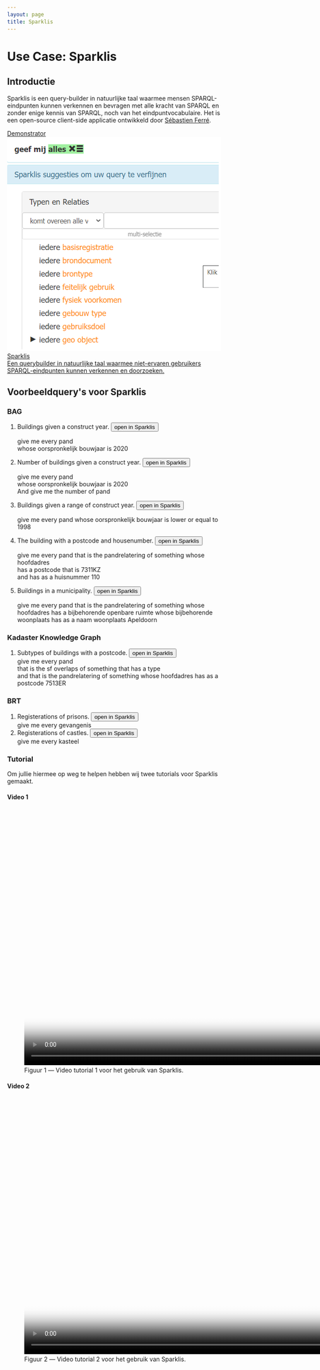 ```yaml
---
layout: page
title: Sparklis 
---
```


# Use Case: Sparklis 

## Introductie
Sparklis is een query-builder in natuurlijke taal waarmee mensen SPARQL-eindpunten kunnen verkennen en bevragen met alle kracht van SPARQL en zonder enige kennis van SPARQL, noch van het eindpuntvocabulaire. Het is een open-source client-side applicatie ontwikkeld door [Sébastien Ferré](http://people.irisa.fr/Sebastien.Ferre/). 

<div class="cards-wrapper">
  <a href="https://labs.kadaster.nl/demonstrators/sparklis/osparklis.html?title=%0A%09%09%09%09%09%09%09%09BAG%0A%09%09%09%09%09%09%09&endpoint=https%3A//api.labs.kadaster.nl/datasets/kadaster/bag/services/bag/sparql&max_increment_samples=100">
    <div class="card">
      <div class="card-type">Demonstrator</div>
      <img class="card-image" src="/assets/images/sparklis.png" alt="sparklis">
      <div class="card-title">Sparklis</div>
      <div class="card-description">Een querybuilder in natuurlijke taal waarmee niet-ervaren gebruikers SPARQL-eindpunten kunnen verkennen en doorzoeken.</div>
	</div>
  </a>
</div>

## Voorbeeldquery's voor Sparklis

### BAG
1. Buildings given a construct year. <a href="https://labs.kadaster.nl/demonstrators/sparklis/osparklis.html?title=BAG&endpoint=https%3A//api.labs.kadaster.nl/datasets/kadaster/bag/services/bag/sparql&sparklis-query=%5BVId%5DReturn%28Det%28An%281%2CModif%28Select%2CUnordered%29%2CClass%28%22http%3A//bag.basisregistraties.overheid.nl/def/bag%23Pand%22%29%29%2CSome%28Rel%28%22http%3A//bag.basisregistraties.overheid.nl/def/bag%23oorspronkelijkBouwjaar%22%2CFwd%2CDet%28Term%28Number%282020.%2C%222020%22%2C%22http%3A//www.w3.org/2001/XMLSchema%23integer%22%29%29%2CNone%29%29%29%29%29&sparklis-path=DD&max_increment_samples=100"><button>open in Sparklis</button></a>
    <div class="textbox" markdown="1">
    give me every pand <br/>whose oorspronkelijk bouwjaar is 2020
    </div>

2. Number of buildings given a construct year. <a href="https://labs.kadaster.nl/demonstrators/sparklis/osparklis.html?title=BAG&endpoint=https%3A//api.labs.kadaster.nl/datasets/kadaster/bag/services/bag/sparql&sparklis-query=%5BVId%5DSeq%28Return%28Det%28An%281%2CModif%28Select%2CUnordered%29%2CClass%28%22http%3A//bag.basisregistraties.overheid.nl/def/bag%23Pand%22%29%29%2CSome%28Rel%28%22http%3A//bag.basisregistraties.overheid.nl/def/bag%23oorspronkelijkBouwjaar%22%2CFwd%2CDet%28Term%28Number%282020.%2C%222020%22%2C%22http%3A//www.w3.org/2001/XMLSchema%23integer%22%29%29%2CNone%29%29%29%29%29%2CSAggregList%28TheAggreg%2838%2CModif%28Select%2CUnordered%29%2CNumberOf%2CNone%2C1%29%29%29&sparklis-path=DRD&max_increment_samples=100"><button>open in Sparklis</button></a>
    <div class="textbox" markdown="1">
    give me every pand <br/>whose oorspronkelijk bouwjaar is 2020 <br/>And give me the number of pand
    </div>

3. Buildings given a range of construct year. <a href="https://labs.kadaster.nl/demonstrators/sparklis/osparklis.html?title=BAG&endpoint=https%3A//api.labs.kadaster.nl/datasets/kadaster/bag/services/bag/sparql&sparklis-query=%5BVId%5DReturn%28Det%28An%281%2CModif%28Select%2CUnordered%29%2CClass%28%22http%3A//bag.basisregistraties.overheid.nl/def/bag%23Pand%22%29%29%2CSome%28Rel%28%22http%3A//bag.basisregistraties.overheid.nl/def/bag%23oorspronkelijkBouwjaar%22%2CFwd%2CDet%28An%289%2CModif%28Select%2CUnordered%29%2CThing%29%2CSome%28Filter2%28LowerThan%28%221998%22%29%2COnlyIRIs%29%29%29%29%29%29%29&sparklis-path=DDDD&max_increment_samples=100"><button>open in Sparklis</button></a>
    <div class="textbox" markdown="1">
    give me every pand whose oorspronkelijk bouwjaar is lower or equal to 1998
    </div>
4. The building with a postcode and housenumber. <a href="https://labs.kadaster.nl/demonstrators/sparklis/osparklis.html?title=BAG&endpoint=https%3A//api.labs.kadaster.nl/datasets/kadaster/bag/services/bag/sparql&sparklis-query=%5BVId%5DReturn%28Det%28An%281%2CModif%28Select%2CUnordered%29%2CClass%28%22http%3A//bag.basisregistraties.overheid.nl/def/bag%23Pand%22%29%29%2CSome%28Rel%28%22http%3A//bag.basisregistraties.overheid.nl/def/bag%23pandrelatering%22%2CBwd%2CDet%28An%2838%2CModif%28Select%2CUnordered%29%2CThing%29%2CSome%28Rel%28%22http%3A//bag.basisregistraties.overheid.nl/def/bag%23hoofdadres%22%2CFwd%2CDet%28An%28139%2CModif%28Select%2CUnordered%29%2CThing%29%2CSome%28And%28Rel%28%22http%3A//bag.basisregistraties.overheid.nl/def/bag%23postcode%22%2CFwd%2CDet%28An%28240%2CModif%28Select%2CUnordered%29%2CThing%29%2CSome%28Is%28Det%28Term%28PlainLiteral%28%227311KZ%22%2C%22%22%29%29%2CNone%29%29%29%29%29%2CRel%28%22http%3A//bag.basisregistraties.overheid.nl/def/bag%23huisnummer%22%2CFwd%2CDet%28Term%28Number%28110.%2C%22110%22%2C%22http%3A//www.w3.org/2001/XMLSchema%23integer%22%29%29%2CNone%29%29%29%29%29%29%29%29%29%29%29%29&sparklis-path=DDDDDDDR&max_increment_samples=100"><button>open in Sparklis</button></a>
    <div class="textbox" markdown="1">
    give me every pand that is the pandrelatering of something whose hoofdadres <br/>has a postcode that is 7311KZ <br/>and has as a huisnummer 110 
    </div>

5. Buildings in a municipality. <a href="https://labs.kadaster.nl/demonstrators/sparklis/osparklis.html?title=BAG&endpoint=https%3A//api.labs.kadaster.nl/datasets/kadaster/bag/services/bag/sparql&sparklis-query=%5BVId%5DReturn%28Det%28An%281%2CModif%28Select%2CUnordered%29%2CClass%28%22http%3A//bag.basisregistraties.overheid.nl/def/bag%23Pand%22%29%29%2CSome%28Rel%28%22http%3A//bag.basisregistraties.overheid.nl/def/bag%23pandrelatering%22%2CBwd%2CDet%28An%2838%2CModif%28Select%2CUnordered%29%2CThing%29%2CSome%28Rel%28%22http%3A//bag.basisregistraties.overheid.nl/def/bag%23hoofdadres%22%2CFwd%2CDet%28An%28139%2CModif%28Select%2CUnordered%29%2CThing%29%2CSome%28Rel%28%22http%3A//bag.basisregistraties.overheid.nl/def/bag%23bijbehorendeOpenbareRuimte%22%2CFwd%2CDet%28An%28175%2CModif%28Select%2CUnordered%29%2CThing%29%2CSome%28Rel%28%22http%3A//bag.basisregistraties.overheid.nl/def/bag%23bijbehorendeWoonplaats%22%2CFwd%2CDet%28An%28276%2CModif%28Select%2CUnordered%29%2CThing%29%2CSome%28Rel%28%22http%3A//bag.basisregistraties.overheid.nl/def/bag%23naamWoonplaats%22%2CFwd%2CDet%28Term%28PlainLiteral%28%22Apeldoorn%22%2C%22%22%29%29%2CNone%29%29%29%29%29%29%29%29%29%29%29%29%29%29%29%29%29&sparklis-path=DDDDDDDDDD&max_increment_samples=100"><button>open in Sparklis</button></a>
    <div class="textbox" markdown="1">
    give me every pand that is the pandrelatering of something whose hoofdadres has a bijbehorende openbare ruimte whose bijbehorende woonplaats has as a naam woonplaats Apeldoorn
    </div>

### Kadaster Knowledge Graph
1. Subtypes of buildings with a postcode. <a href="https://labs.kadaster.nl/demonstrators/sparklis/osparklis.html?title=Kadaster%20Knowledge%20Graph&endpoint=https%3A//api.labs.kadaster.nl/datasets/kadaster/knowledge-graph/services/knowledge-graph/sparql&sparklis-query=%5BVId%5DReturn%28Det%28An%281%2CModif%28Select%2CUnordered%29%2CClass%28%22http%3A//bag.basisregistraties.overheid.nl/def/bag%23Pand%22%29%29%2CSome%28And%28Rel%28%22http%3A//www.opengis.net/ont/geosparql%23sfOverlaps%22%2CBwd%2CDet%28An%2838%2CModif%28Select%2CUnordered%29%2CThing%29%2CSome%28Rel%28%22http%3A//www.w3.org/1999/02/22-rdf-syntax-ns%23type%22%2CFwd%2CDet%28An%2874%2CModif%28Select%2CUnordered%29%2CThing%29%2CNone%29%29%29%29%29%2CRel%28%22http%3A//bag.basisregistraties.overheid.nl/def/bag%23pandrelatering%22%2CBwd%2CDet%28An%28111%2CModif%28Select%2CUnordered%29%2CThing%29%2CSome%28Rel%28%22http%3A//bag.basisregistraties.overheid.nl/def/bag%23hoofdadres%22%2CFwd%2CDet%28An%28212%2CModif%28Select%2CUnordered%29%2CThing%29%2CSome%28Rel%28%22http%3A//bag.basisregistraties.overheid.nl/def/bag%23postcode%22%2CFwd%2CDet%28Term%28PlainLiteral%28%227513ER%22%2C%22%22%29%29%2CNone%29%29%29%29%29%29%29%29%29%29%29%29&sparklis-path=DDDRDDDDD&max_increment_samples=100&entity_lexicon_select=http%3A//www.w3.org/2000/01/rdf-schema%23label"><button>open in Sparklis</button></a>
    <div class="textbox" markdown="1">
    give me every pand <br/>that is the sf overlaps of something that has a type <br/>and that is the pandrelatering of something whose hoofdadres has as a postcode 7513ER
    </div>

### BRT
1. Registerations of prisons. <a href="https://labs.kadaster.nl/demonstrators/sparklis/osparklis.html?title=BRT&endpoint=https%3A//api.labs.kadaster.nl/datasets/kadaster/brt/services/brt/sparql&sparklis-query=%5BVId%5DReturn%28Det%28An%281%2CModif%28Select%2CUnordered%29%2CClass%28%22http%3A//brt.basisregistraties.overheid.nl/def/top10nl%23Gevangenis%22%29%29%2CNone%29%29&sparklis-path=D&max_increment_samples=100&entity_lexicon_select=http%3A//www.w3.org/2000/01/rdf-schema%23label"><button>open in Sparklis</button></a>
    <div class="textbox" markdown="1">
    give me every gevangenis
    </div> 
2. Registerations of castles. <a href="https://labs.kadaster.nl/demonstrators/sparklis/osparklis.html?title=BRT&endpoint=https%3A//api.labs.kadaster.nl/datasets/kadaster/brt/services/brt/sparql&sparklis-query=%5BVId%5DReturn%28Det%28An%281%2CModif%28Select%2CUnordered%29%2CClass%28%22http%3A//brt.basisregistraties.overheid.nl/def/top10nl%23Kasteel%22%29%29%2CNone%29%29&sparklis-path=D&max_increment_samples=100&entity_lexicon_select=http%3A//www.w3.org/2000/01/rdf-schema%23label"><button>open in Sparklis</button></a>
    <div class="textbox" markdown="1">
    give me every kasteel
    </div>      

### Tutorial
Om jullie hiermee op weg te helpen hebben wij twee tutorials voor Sparklis gemaakt. 

#### Video 1
<figure id="1">
  <video controls loop poster="/assets/images/sparklis.png" width="1200">
	<source src="/assets/videos/sparklis_demo_1.mp4" type="video/mp4">
		Helaas, uw browser kan deze mp4 video niet weergeven.
	</source>
  </video>
  <figcaption>
	Figuur 1 ― Video tutorial 1 voor het gebruik van Sparklis.
  </figcaption>
</figure>

#### Video 2
<figure id="2">
  <video controls loop poster="/assets/images/sparklis.png" width="1200">
	<source src="/assets/videos/sparklis_demo_2.mp4" type="video/mp4">
		Helaas, uw browser kan deze mp4 video niet weergeven.
	</source>
  </video>
  <figcaption>
	Figuur 2 ― Video tutorial 2 voor het gebruik van Sparklis.
  </figcaption>
</figure>
   

